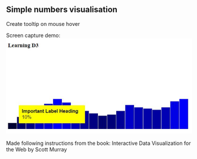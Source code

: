 ## Simple numbers visualisation

Create tooltip on mouse hover

Screen capture demo:
![image](https://raw.githubusercontent.com/LiviuLvu/d3-learning-data-visualisation/master/chapter10-tooltip/chapter10-tooltip.jpg)

Made following instructions from the book:
Interactive Data Visualization for the Web by Scott Murray

